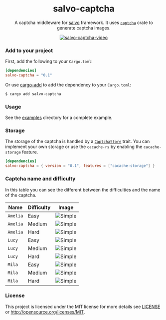 <div align="center">

# salvo-captcha

A captcha middleware for [salvo](salvo.rs) framework. It uses [`captcha`](https://github.com/daniel-e/captcha) crate to generate captcha images.

[![salvo-captcha-video](https://i.suar.me/9NjJ1)](https://ibb.co/XVRVMZj)

</div>

### Add to your project
First, add the following to your `Cargo.toml`:

```toml
[dependencies]
salvo-captcha = "0.1"
```

Or use [cargo-add](https://doc.rust-lang.org/cargo/commands/cargo-add.html) to add the dependency to your `Cargo.toml`:

```sh
$ cargo add salvo-captcha
```

### Usage
See the [examples](examples) directory for a complete example.


### Storage
The storage of the captcha is handled by a [`CaptchaStore`] trait. You can implement your own storage or use the `cacache-rs` by enabling the `cacache-storage` feature.

```toml
[dependencies]
salvo-captcha = { version = "0.1", features = ["cacache-storage"] }
```

### Captcha name and difficulty
In this table you can see the different between the difficulties and the name of the captcha.

| Name | Difficulty | Image |
|------|------------|-------|
| `Amelia` | Easy | ![Simple](https://i.suar.me/1JaxG/s) |
| `Amelia` | Medium | ![Simple](https://i.suar.me/l7zBl/s) |
| `Amelia` | Hard | ![Simple](https://i.suar.me/qXAlx/s) |
| `Lucy` | Easy | ![Simple](https://i.suar.me/edwBG/s) |
| `Lucy` | Medium | ![Simple](https://i.suar.me/NJmg0/s) |
| `Lucy` | Hard | ![Simple](https://i.suar.me/OJK7M/s) |
| `Mila` | Easy | ![Simple](https://i.suar.me/dO78z/s) |
| `Mila` | Medium | ![Simple](https://i.suar.me/PXBwK/s) |
| `Mila` | Hard | ![Simple](https://i.suar.me/8edgE/s) |

### License
This project is licensed under the MIT license for more details see [LICENSE](LICENSE) or http://opensource.org/licenses/MIT.


[`CaptchaStore`]: https://docs.rs/salvo_captcha/0.1.0/salvo_captcha/trait.CaptchaStore.html
[cacache-rs]: https://github.com/zkat/cacache-rs